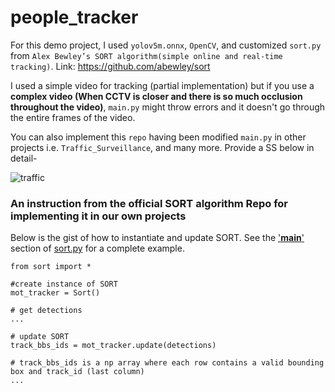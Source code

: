 # people_tracker

For this demo project, I used ```yolov5m.onnx```, ```OpenCV```, and customized ```sort.py``` from ```Alex Bewley’s SORT algorithm(simple online and real-time tracking)```.
Link: https://github.com/abewley/sort


I used a simple video for tracking (partial implementation) but if you use a **complex video (When CCTV is closer and there is so much occlusion throughout the video)**, ```main.py``` might
throw errors and it doesn't go through the entire frames of the video.

You can also implement this ```repo``` having been modified ```main.py``` in other projects i.e. ```Traffic_Surveillance```, and many more. Provide a SS below
in detail-


![traffic](https://user-images.githubusercontent.com/89622996/157020209-41d55f1d-f115-4088-b145-add757b6d875.png)


### An instruction from the official SORT algorithm Repo for implementing it in our own projects 

Below is the gist of how to instantiate and update SORT. See the ['__main__'](https://github.com/abewley/sort/blob/master/sort.py#L239) section of [sort.py](https://github.com/abewley/sort/blob/master/sort.py#L239) for a complete example.
    
    from sort import *
    
    #create instance of SORT
    mot_tracker = Sort() 
    
    # get detections
    ...
    
    # update SORT
    track_bbs_ids = mot_tracker.update(detections)

    # track_bbs_ids is a np array where each row contains a valid bounding box and track_id (last column)
    ...